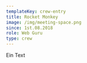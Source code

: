 ```yaml
---
templateKey: crew-entry
title: Rocket Monkey
image: /img/meeting-space.png
since: 1st.08.2018
role: Web Guru
type: crew
---
```


Ein Text

